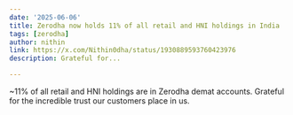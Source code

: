 ```yaml
---
date: '2025-06-06'
title: Zerodha now holds 11% of all retail and HNI holdings in India
tags: [zerodha]
author: nithin
link: https://x.com/Nithin0dha/status/1930889593760423976
description: Grateful for...

---
```


~11% of all retail and HNI holdings are in Zerodha demat accounts. Grateful for the incredible trust our customers place in us.
